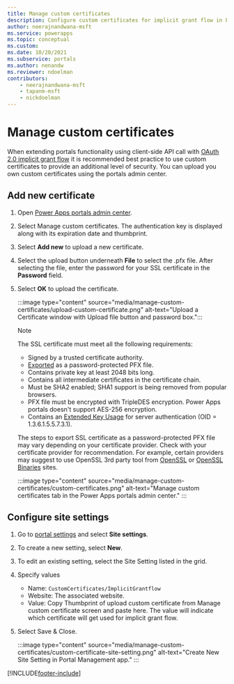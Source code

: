 ```yaml
---
title: Manage custom certificates
description: Configure custom certificates for implicit grant flow in Power apps portals admin center.
author: neerajnandwana-msft
ms.service: powerapps
ms.topic: conceptual
ms.custom: 
ms.date: 10/20/2021
ms.subservice: portals
ms.author: nenandw
ms.reviewer: ndoelman
contributors:
    - neerajnandwana-msft
    - tapanm-msft
    - nickdoelman
---
```


# Manage custom certificates

When extending portals functionality using client-side API call with [OAuth 2.0 implicit grant flow](../oauth-implicit-grant-flow.md) it is recommended best practice to use custom certificates to provide an additional level of security. You can upload you own custom certificates using the portals admin center.

## Add new certificate

1. Open [Power Apps portals admin center](admin-overview.md).

1. Select Manage custom certificates. The authentication key is displayed along with its expiration date and thumbprint.

1. Select **Add new** to upload a new certificate.

1. Select the upload button underneath **File** to select the .pfx file. After selecting the file, enter the password for your SSL certificate in the **Password** field.

1. Select **OK** to upload the certificate.

    :::image type="content" source="media/manage-custom-certificates/upload-custom-certificate.png" alt-text="Upload a Certificate window with Upload file button and password box.":::

     > [!NOTE]
     > The SSL certificate must meet all the following requirements:
     > - Signed by a trusted certificate authority.
     > - [Exported](/powershell/module/pkiclient/export-pfxcertificate?preserve-view=true&view=win10-ps) as a password-protected PFX file.
     > - Contains private key at least 2048 bits long.
     > - Contains all intermediate certificates in the certificate chain.
     > - Must be SHA2 enabled; SHA1 support is being removed from popular browsers.
     > - PFX file must be encrypted with TripleDES encryption. Power Apps portals doesn't support AES-256 encryption.
     > - Contains an [Extended Key Usage](https://en.wikipedia.org/w/index.php?title=X.509&section=4#Extensions_informing_a_specific_usage_of_a_certificate) for server authentication (OID = 1.3.6.1.5.5.7.3.1).
     > 
     > The steps to export SSL certificate as a password-protected PFX file may vary depending on your certificate provider. Check with your certificate provider for recommendation. For example, certain providers may suggest to use OpenSSL 3rd party tool from [OpenSSL](https://www.openssl.org/) or [OpenSSL Binaries](https://wiki.openssl.org/index.php/Binaries) sites. 


    :::image type="content" source="media/manage-custom-certificates/custom-certificates.png" alt-text="Manage custom certificates tab in the Power Apps portals admin center." :::

## Configure site settings

1. Go to [portal settings](../manage-existing-portals.md#settings) and select **Site settings**.

1. To create a new setting, select **New**.

1. To edit an existing setting, select the Site Setting listed in the grid.

1. Specify values 
    - Name: `CustomCertificates/ImplicitGrantflow`
	- Website: The associated website.
	- Value: Copy Thumbprint of upload custom certificate from Manage custom certificate screen and paste here. The value will indicate which certificate will get used for implicit grant flow. 
	
1. Select Save & Close.

    :::image type="content" source="media/manage-custom-certificates/custom-certificate-site-setting.png" alt-text="Create New Site Setting in Portal Management app." :::

[!INCLUDE[footer-include](../../../includes/footer-banner.md)]